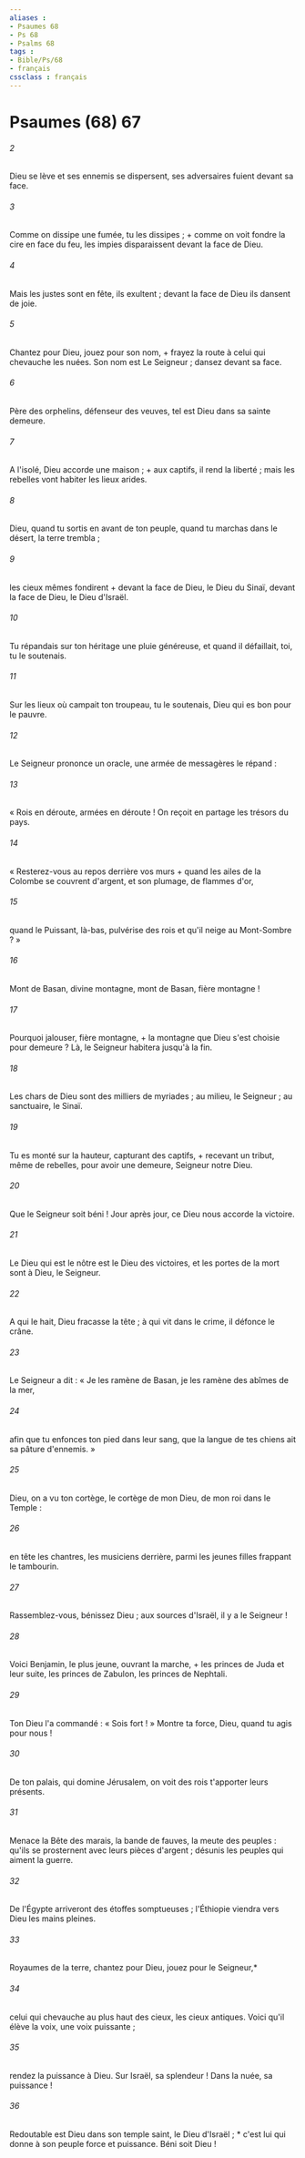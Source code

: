 ```yaml
---
aliases : 
- Psaumes 68
- Ps 68
- Psalms 68
tags : 
- Bible/Ps/68
- français
cssclass : français
---
```


# Psaumes (68) 67

###### 2
Dieu se lève et ses ennemis se dispersent, ses adversaires fuient devant sa face.
###### 3
Comme on dissipe une fumée, tu les dissipes ; + comme on voit fondre la cire en face du feu, les impies disparaissent devant la face de Dieu.
###### 4
Mais les justes sont en fête, ils exultent ; devant la face de Dieu ils dansent de joie.
###### 5
Chantez pour Dieu, jouez pour son nom, + frayez la route à celui qui chevauche les nuées. Son nom est Le Seigneur ; dansez devant sa face.
###### 6
Père des orphelins, défenseur des veuves, tel est Dieu dans sa sainte demeure.
###### 7
A l'isolé, Dieu accorde une maison ; + aux captifs, il rend la liberté ; mais les rebelles vont habiter les lieux arides.
###### 8
Dieu, quand tu sortis en avant de ton peuple, quand tu marchas dans le désert, la terre trembla ;
###### 9
les cieux mêmes fondirent + devant la face de Dieu, le Dieu du Sinaï, devant la face de Dieu, le Dieu d'Israël.
###### 10
Tu répandais sur ton héritage une pluie généreuse, et quand il défaillait, toi, tu le soutenais.
###### 11
Sur les lieux où campait ton troupeau, tu le soutenais, Dieu qui es bon pour le pauvre.
###### 12
Le Seigneur prononce un oracle, une armée de messagères le répand :
###### 13
« Rois en déroute, armées en déroute ! On reçoit en partage les trésors du pays.
###### 14
« Resterez-vous au repos derrière vos murs + quand les ailes de la Colombe se couvrent d'argent, et son plumage, de flammes d'or,
###### 15
quand le Puissant, là-bas, pulvérise des rois et qu'il neige au Mont-Sombre ? »
###### 16
Mont de Basan, divine montagne, mont de Basan, fière montagne !
###### 17
Pourquoi jalouser, fière montagne, + la montagne que Dieu s'est choisie pour demeure ? Là, le Seigneur habitera jusqu'à la fin.
###### 18
Les chars de Dieu sont des milliers de myriades ; au milieu, le Seigneur ; au sanctuaire, le Sinaï.
###### 19
Tu es monté sur la hauteur, capturant des captifs, + recevant un tribut, même de rebelles, pour avoir une demeure, Seigneur notre Dieu.
###### 20
Que le Seigneur soit béni ! Jour après jour, ce Dieu nous accorde la victoire.
###### 21
Le Dieu qui est le nôtre est le Dieu des victoires, et les portes de la mort sont à Dieu, le Seigneur.
###### 22
A qui le hait, Dieu fracasse la tête ; à qui vit dans le crime, il défonce le crâne.
###### 23
Le Seigneur a dit : « Je les ramène de Basan, je les ramène des abîmes de la mer,
###### 24
afin que tu enfonces ton pied dans leur sang, que la langue de tes chiens ait sa pâture d'ennemis. »
###### 25
Dieu, on a vu ton cortège, le cortège de mon Dieu, de mon roi dans le Temple :
###### 26
en tête les chantres, les musiciens derrière, parmi les jeunes filles frappant le tambourin.
###### 27
Rassemblez-vous, bénissez Dieu ; aux sources d'Israël, il y a le Seigneur !
###### 28
Voici Benjamin, le plus jeune, ouvrant la marche, + les princes de Juda et leur suite, les princes de Zabulon, les princes de Nephtali.
###### 29
Ton Dieu l'a commandé : « Sois fort ! » Montre ta force, Dieu, quand tu agis pour nous !
###### 30
De ton palais, qui domine Jérusalem, on voit des rois t'apporter leurs présents.
###### 31
Menace la Bête des marais, la bande de fauves, la meute des peuples : qu'ils se prosternent avec leurs pièces d'argent ; désunis les peuples qui aiment la guerre.
###### 32
De l'Égypte arriveront des étoffes somptueuses ; l'Éthiopie viendra vers Dieu les mains pleines.
###### 33
Royaumes de la terre, chantez pour Dieu, jouez pour le Seigneur,*
###### 34
celui qui chevauche au plus haut des cieux, les cieux antiques. Voici qu'il élève la voix, une voix puissante ;
###### 35
rendez la puissance à Dieu. Sur Israël, sa splendeur ! Dans la nuée, sa puissance !
###### 36
Redoutable est Dieu dans son temple saint, le Dieu d'Israël ; * c'est lui qui donne à son peuple force et puissance. Béni soit Dieu !

